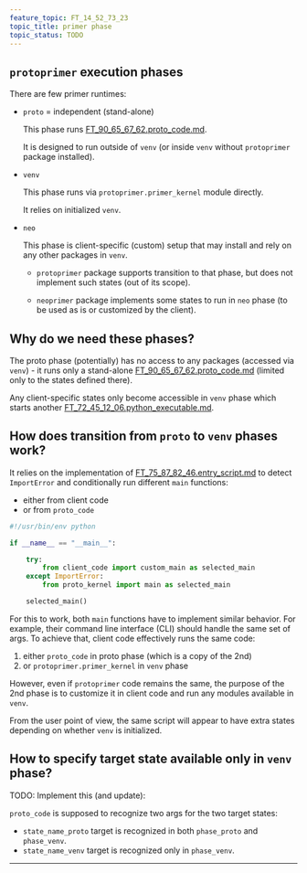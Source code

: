 ```yaml
---
feature_topic: FT_14_52_73_23
topic_title: primer phase
topic_status: TODO
---
```


## `protoprimer` execution phases

There are few primer runtimes:

*   `proto` = independent (stand-alone)

    This phase runs [FT_90_65_67_62.proto_code.md][FT_90_65_67_62.proto_code.md].

    It is designed to run outside of `venv` (or inside `venv` without `protoprimer` package installed).

*   `venv`

    This phase runs via `protoprimer.primer_kernel` module directly.

    It relies on initialized `venv`.

*   `neo`

    This phase is client-specific (custom) setup that may install and rely on any other packages in `venv`.

    *   `protoprimer` package supports transition to that phase, but does not implement such states (out of its scope).

    *   `neoprimer` package implements some states to run in `neo` phase (to be used as is or customized by the client).

## Why do we need these phases?

The proto phase (potentially) has no access to any packages (accessed via `venv`) -
it runs only a stand-alone [FT_90_65_67_62.proto_code.md][FT_90_65_67_62.proto_code.md]
(limited only to the states defined there).

Any client-specific states only become accessible in `venv` phase which starts
another [FT_72_45_12_06.python_executable.md][FT_72_45_12_06.python_executable.md].

## How does transition from `proto` to `venv` phases work?

It relies on the implementation of [FT_75_87_82_46.entry_script.md][FT_75_87_82_46.entry_script.md]
to detect `ImportError` and conditionally run different `main` functions:
*   either from client code
*   or from `proto_code`

```python
#!/usr/bin/env python

if __name__ == "__main__":

    try:
        from client_code import custom_main as selected_main
    except ImportError:
        from proto_kernel import main as selected_main

    selected_main()
```

For this to work, both `main` functions have to implement similar behavior.
For example, their command line interface (CLI) should handle the same set of args.
To achieve that, client code effectively runs the same code:

1.  either `proto_code` in proto phase (which is a copy of the 2nd)
2.  or `protoprimer.primer_kernel` in `venv` phase

However, even if `protoprimer` code remains the same,
the purpose of the 2nd phase is to customize it in client code and run any modules available in `venv`.

From the user point of view, the same script will appear to have extra states depending on whether `venv` is initialized.

## How to specify target state available only in `venv` phase?

TODO: Implement this (and update):

`proto_code` is supposed to recognize two args for the two target states:
*   `state_name_proto` target is recognized in both `phase_proto` and `phase_venv`.
*   `state_name_venv` target is recognized only in `phase_venv`.

---

[FT_90_65_67_62.proto_code.md]: FT_90_65_67_62.proto_code.md
[FT_72_45_12_06.python_executable.md]: FT_72_45_12_06.python_executable.md
[FT_75_87_82_46.entry_script.md]: FT_75_87_82_46.entry_script.md
